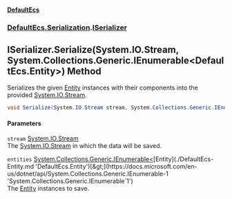 #### [DefaultEcs](./index.md 'index')
### [DefaultEcs.Serialization](./DefaultEcs-Serialization.md 'DefaultEcs.Serialization').[ISerializer](./DefaultEcs-Serialization-ISerializer.md 'DefaultEcs.Serialization.ISerializer')
## ISerializer.Serialize(System.IO.Stream, System.Collections.Generic.IEnumerable&lt;DefaultEcs.Entity&gt;) Method
Serializes the given [Entity](./DefaultEcs-Entity.md 'DefaultEcs.Entity') instances with their components into the provided [System.IO.Stream](https://docs.microsoft.com/en-us/dotnet/api/System.IO.Stream 'System.IO.Stream').  
```C#
void Serialize(System.IO.Stream stream, System.Collections.Generic.IEnumerable<DefaultEcs.Entity> entities);
```
#### Parameters
<a name='DefaultEcs-Serialization-ISerializer-Serialize(System-IO-Stream_System-Collections-Generic-IEnumerable-DefaultEcs-Entity-)-stream'></a>
`stream` [System.IO.Stream](https://docs.microsoft.com/en-us/dotnet/api/System.IO.Stream 'System.IO.Stream')  
The [System.IO.Stream](https://docs.microsoft.com/en-us/dotnet/api/System.IO.Stream 'System.IO.Stream') in which the data will be saved.  
  
<a name='DefaultEcs-Serialization-ISerializer-Serialize(System-IO-Stream_System-Collections-Generic-IEnumerable-DefaultEcs-Entity-)-entities'></a>
`entities` [System.Collections.Generic.IEnumerable&lt;](https://docs.microsoft.com/en-us/dotnet/api/System.Collections.Generic.IEnumerable-1 'System.Collections.Generic.IEnumerable`1')[Entity](./DefaultEcs-Entity.md 'DefaultEcs.Entity')[&gt;](https://docs.microsoft.com/en-us/dotnet/api/System.Collections.Generic.IEnumerable-1 'System.Collections.Generic.IEnumerable`1')  
The [Entity](./DefaultEcs-Entity.md 'DefaultEcs.Entity') instances to save.  
  
